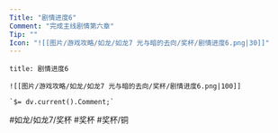 ```yaml
---
Title: "剧情进度6"
Comment: "完成主线剧情第六章"
Tip: ""
Icon: "![[图片/游戏攻略/如龙/如龙7 光与暗的去向/奖杯/剧情进度6.png|30]]"
---
```

```ad-common-bronze-trophy
title: 剧情进度6

![[图片/游戏攻略/如龙/如龙7 光与暗的去向/奖杯/剧情进度6.png|100]]

`$= dv.current().Comment;`

```

#如龙/如龙7/奖杯 #奖杯 #奖杯/铜
